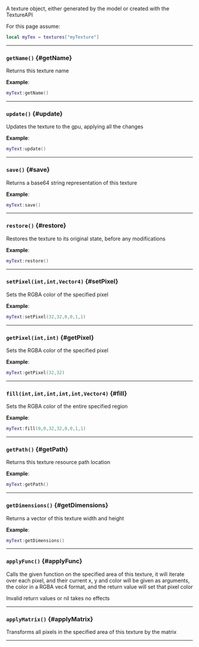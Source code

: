 A texture object, either generated by the model or created with the TextureAPI

For this page assume:

```lua
local myTex = textures["myTexture"]
```

---

### `getName()` {#getName}

Returns this texture name

**Example**:

```lua
myText:getName()
```

---

### `update()` {#update}

Updates the texture to the gpu, applying all the changes

**Example**:

```lua
myText:update()
```

---

### `save()` {#save}

Returns a base64 string representation of this texture

**Example**:

```lua
myText:save()
```

---

### `restore()` {#restore}

Restores the texture to its original state, before any modifications

**Example**:

```lua
myText:restore()
```

---

### `setPixel(int,int,Vector4)` {#setPixel}

Sets the RGBA color of the specified pixel

**Example**:

```lua
myText:setPixel(32,32,0,0,1,1)
```

---

### `getPixel(int,int)` {#getPixel}

Sets the RGBA color of the specified pixel

**Example**:

```lua
myText:getPixel(32,32)
```

---

### `fill(int,int,int,int,int,Vector4)` {#fill}

Sets the RGBA color of the entire specified region

**Example**:

```lua
myText:fill(0,0,32,32,0,0,1,1)
```

---

### `getPath()` {#getPath}

Returns this texture resource path location

**Example**:

```lua
myText:getPath()
```

---

### `getDimensions()` {#getDimensions}

Returns a vector of this texture width and height

**Example**:

```lua
myText:getDimensions()
```

---

### `applyFunc()` {#applyFunc}

Calls the given function on the specified area of this texture, it will iterate over each pixel, and their current x, y and color will be given as arguments, the color in a RGBA vec4 format, and the return value will set that pixel color

Invalid return values or nil takes no effects

---

### `applyMatrix()` {#applyMatrix}

Transforms all pixels in the specified area of this texture by the matrix

---

